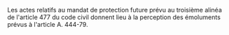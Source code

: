 Les actes relatifs au mandat de protection future prévu au troisième alinéa de l'article 477 du code civil donnent lieu à la perception des émoluments prévus à l'article A. 444-79.